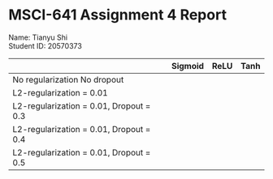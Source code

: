 # MSCI-641 Assignment 4 Report
Name: Tianyu Shi<br />
Student ID: 20570373<br />

|                                          | Sigmoid |   ReLU  |   Tanh  |
| ---------------------------------------- | ------- | ------- | ------- |
| No regularization No dropout             |         |         |         |
| L2-regularization = 0.01                 |         |         |         |
| L2-regularization = 0.01, Dropout = 0.3  |         |         |         |
| L2-regularization = 0.01, Dropout = 0.4  |         |         |         |
| L2-regularization = 0.01, Dropout = 0.5  |         |         |         |

